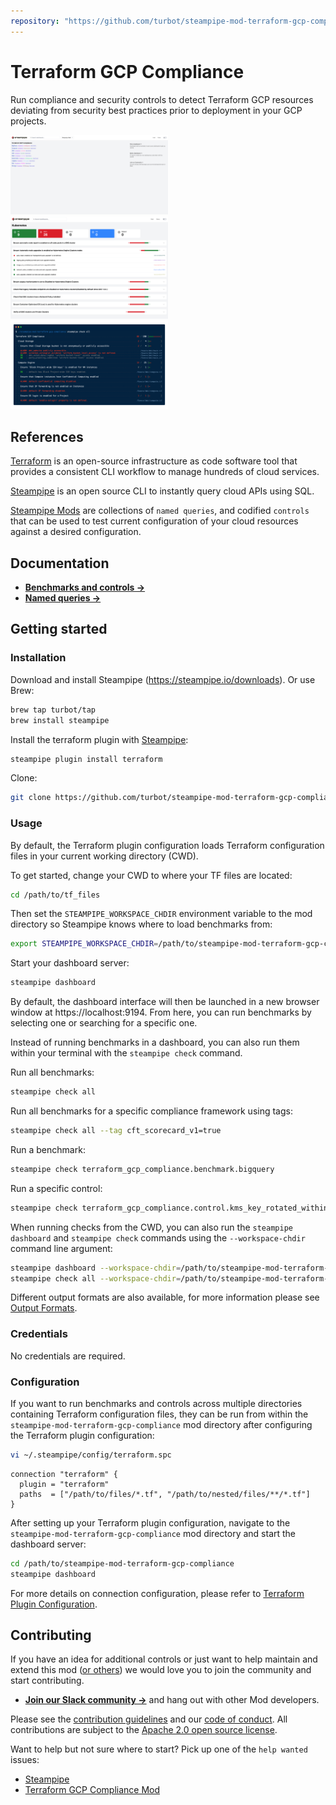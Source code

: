 ```yaml
---
repository: "https://github.com/turbot/steampipe-mod-terraform-gcp-compliance"
---
```


# Terraform GCP Compliance

Run compliance and security controls to detect Terraform GCP resources deviating from security best practices prior to deployment in your GCP projects.

<img src="https://raw.githubusercontent.com/turbot/steampipe-mod-terraform-gcp-compliance/main/docs/terraform_gcp_compliance_dashboard.png" width="50%" type="thumbnail"/>
<img src="https://raw.githubusercontent.com/turbot/steampipe-mod-terraform-gcp-compliance/main/docs/terraform_gcp_compliance_kubernetes_dashboard.png" width="50%" type="thumbnail"/>
<img src="https://raw.githubusercontent.com/turbot/steampipe-mod-terraform-gcp-compliance/main/docs/terraform_gcp_compliance_console_output.png" width="50%" type="thumbnail"/>

## References

[Terraform](https://terraform.io/) is an open-source infrastructure as code software tool that provides a consistent CLI workflow to manage hundreds of cloud services.

[Steampipe](https://steampipe.io) is an open source CLI to instantly query cloud APIs using SQL.

[Steampipe Mods](https://steampipe.io/docs/reference/mod-resources#mod) are collections of `named queries`, and codified `controls` that can be used to test current configuration of your cloud resources against a desired configuration.

## Documentation

- **[Benchmarks and controls →](https://hub.steampipe.io/mods/turbot/terraform_gcp_compliance/controls)**
- **[Named queries →](https://hub.steampipe.io/mods/turbot/terraform_gcp_compliance/queries)**

## Getting started

### Installation

Download and install Steampipe (https://steampipe.io/downloads). Or use Brew:

```sh
brew tap turbot/tap
brew install steampipe
```

Install the terraform plugin with [Steampipe](https://steampipe.io):

```sh
steampipe plugin install terraform
```

Clone:

```sh
git clone https://github.com/turbot/steampipe-mod-terraform-gcp-compliance.git
```

### Usage

By default, the Terraform plugin configuration loads Terraform configuration
files in your current working directory (CWD).

To get started, change your CWD to where your TF files are located:

```sh
cd /path/to/tf_files
```

Then set the `STEAMPIPE_WORKSPACE_CHDIR` environment variable to the mod directory so Steampipe knows where to load benchmarks from:

```sh
export STEAMPIPE_WORKSPACE_CHDIR=/path/to/steampipe-mod-terraform-gcp-compliance
```

Start your dashboard server:

```sh
steampipe dashboard
```

By default, the dashboard interface will then be launched in a new browser
window at https://localhost:9194. From here, you can run benchmarks by
selecting one or searching for a specific one.

Instead of running benchmarks in a dashboard, you can also run them within your
terminal with the `steampipe check` command.

Run all benchmarks:

```sh
steampipe check all
```

Run all benchmarks for a specific compliance framework using tags:

```sh
steampipe check all --tag cft_scorecard_v1=true
```

Run a benchmark:

```sh
steampipe check terraform_gcp_compliance.benchmark.bigquery
```

Run a specific control:

```sh
steampipe check terraform_gcp_compliance.control.kms_key_rotated_within_100_day
```

When running checks from the CWD, you can also run the `steampipe dashboard` and `steampipe check` commands using the `--workspace-chdir` command line argument:

```sh
steampipe dashboard --workspace-chdir=/path/to/steampipe-mod-terraform-gcp-compliance
steampipe check all --workspace-chdir=/path/to/steampipe-mod-terraform-gcp-compliance
```

Different output formats are also available, for more information please see
[Output Formats](https://steampipe.io/docs/reference/cli/check#output-formats).

### Credentials

No credentials are required.

### Configuration

If you want to run benchmarks and controls across multiple directories
containing Terraform configuration files, they can be run from within the
`steampipe-mod-terraform-gcp-compliance` mod directory after configuring the
Terraform plugin configuration:

```sh
vi ~/.steampipe/config/terraform.spc
```

```hcl
connection "terraform" {
  plugin = "terraform"
  paths  = ["/path/to/files/*.tf", "/path/to/nested/files/**/*.tf"]
}
```

After setting up your Terraform plugin configuration, navigate to the `steampipe-mod-terraform-gcp-compliance` mod directory and start the dashboard server:

```sh
cd /path/to/steampipe-mod-terraform-gcp-compliance
steampipe dashboard
```

For more details on connection configuration, please refer to [Terraform Plugin Configuration](https://hub.steampipe.io/plugins/turbot/terraform#configuration).

## Contributing

If you have an idea for additional controls or just want to help maintain and extend this mod ([or others](https://github.com/topics/steampipe-mod)) we would love you to join the community and start contributing.

- **[Join our Slack community →](https://steampipe.io/community/join)** and hang out with other Mod developers.

Please see the [contribution guidelines](https://github.com/turbot/steampipe/blob/main/CONTRIBUTING.md) and our [code of conduct](https://github.com/turbot/steampipe/blob/main/CODE_OF_CONDUCT.md). All contributions are subject to the [Apache 2.0 open source license](https://github.com/turbot/steampipe-mod-terraform-gcp-compliance/blob/main/LICENSE).

Want to help but not sure where to start? Pick up one of the `help wanted` issues:

- [Steampipe](https://github.com/turbot/steampipe/labels/help%20wanted)
- [Terraform GCP Compliance Mod](https://github.com/turbot/steampipe-mod-terraform-gcp-compliance/labels/help%20wanted)